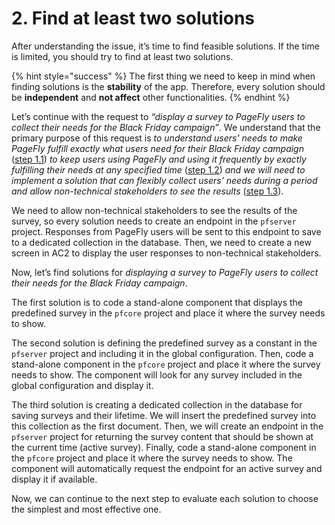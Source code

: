 # 2. Find at least two solutions

After understanding the issue, it’s time to find feasible solutions. If the time is limited, you should try to find at least two solutions.

{% hint style="success" %}
The first thing we need to keep in mind when finding solutions is the **stability** of the app. Therefore, every solution should be **independent** and **not affect** other functionalities.
{% endhint %}

Let’s continue with the request to _“display a survey to PageFly users to collect their needs for the Black Friday campaign”_. We understand that the primary purpose of this request is _to understand users’ needs to make PageFly fulfill exactly what users need for their Black Friday campaign_ ([step 1.1](1.-understand-the-issue.md#id-1.1.-define-the-issue)) _to keep users using PageFly and using it frequently by exactly fulfilling their needs at any specified time_ ([step 1.2](1.-understand-the-issue.md#id-1.2.-analyze-the-issue)) _and we will need to implement a solution that can flexibly collect users’ needs during a period and allow non-technical stakeholders to see the results_ ([step 1.3](1.-understand-the-issue.md#id-1.3.-frame-the-issue)).

We need to allow non-technical stakeholders to see the results of the survey, so every solution needs to create an endpoint in the `pfserver` project. Responses from PageFly users will be sent to this endpoint to save to a dedicated collection in the database. Then, we need to create a new screen in AC2 to display the user responses to non-technical stakeholders.

Now, let’s find solutions for _displaying a survey to PageFly users to collect their needs for the Black Friday campaign_.

The first solution is to code a stand-alone component that displays the predefined survey in the `pfcore` project and place it where the survey needs to show.

The second solution is defining the predefined survey as a constant in the `pfserver` project and including it in the global configuration. Then, code a stand-alone component in the `pfcore` project and place it where the survey needs to show. The component will look for any survey included in the global configuration and display it.

The third solution is creating a dedicated collection in the database for saving surveys and their lifetime. We will insert the predefined survey into this collection as the first document. Then, we will create an endpoint in the `pfserver` project for returning the survey content that should be shown at the current time (active survey). Finally, code a stand-alone component in the `pfcore` project and place it where the survey needs to show. The component will automatically request the endpoint for an active survey and display it if available.

Now, we can continue to the next step to evaluate each solution to choose the simplest and most effective one.
